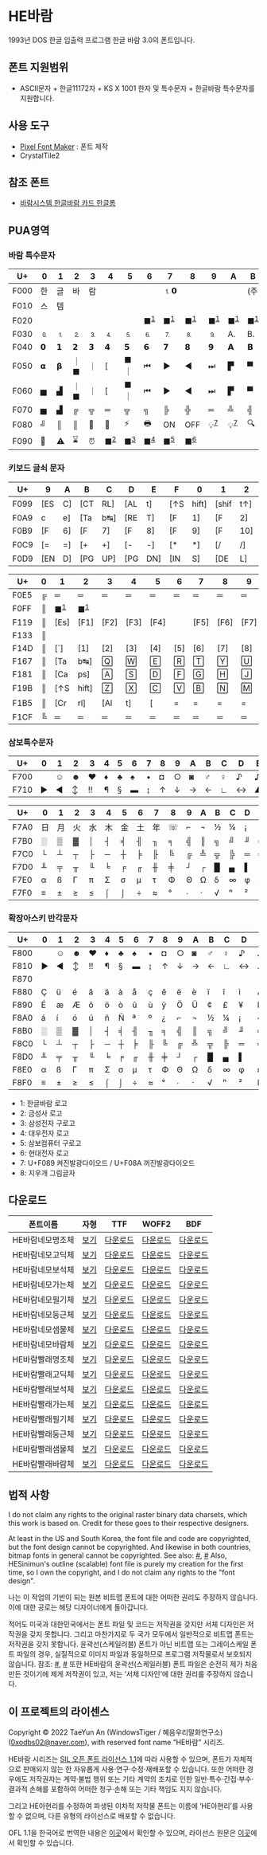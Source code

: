 # HE바람
1993년 DOS 한글 입출력 프로그램 한글 바람 3.0의 폰트입니다.
## 폰트 지원범위
* ASCII문자 + 한글11172자 + KS X 1001 한자 및 특수문자 + 한글바람 특수문자를 지원합니다.

## 사용 도구
* [Pixel Font Maker](https://github.com/wintiger0222/pixel-font-maker) : 폰트 제작
* CrystalTile2

## 참조 폰트
* [바람시스템 한글바람 카드 한글롬](https://github.com/ika-musume/HangulCard_dumps/tree/main/BaramSystem_HangulBaram)

## PUA영역
### 바람 특수문자
| U+   | 0  | 1  | 2   | 3  | 4                            | 5                            | 6                            | 7                            | 8                            | 9                            | A                            | B                            | C                            | D                            | E  | F                            |
|------|----|----|-----|----|------------------------------|------------------------------|------------------------------|------------------------------|------------------------------|------------------------------|------------------------------|------------------------------|------------------------------|------------------------------|----|------------------------------|
| F000 | 한 | 글 | 바  | 람 |                              |                              |                              | ⒈𝟬                           |                              |                              |                              | (주                          | 주)                          | 바                           | 람 | 시                           |
| F010 | 스 | 템 |     |    |                              |                              |                              |                              |                              |                              |                              |                              |                              |                              |    |                              |
| F020 |    |    |     |    |                              |                              | ■<sup>[1](#footnote_1)</sup> | ■<sup>[1](#footnote_1)</sup> | ■<sup>[1](#footnote_1)</sup> | ■<sup>[1](#footnote_1)</sup> | ■<sup>[1](#footnote_1)</sup> | ■<sup>[1](#footnote_1)</sup> | ■<sup>[1](#footnote_1)</sup> | ■<sup>[1](#footnote_1)</sup> | 𝙑  | 𝗩                            |
| F030 | 🄀  | ⒈  | ⒉   | ⒊  | ⒋                            | ⒌                            | ⒍                            | ⒎                            | ⒏                            | ⒐                            | A.                           | B.                           | C.                           | D.                           | E. | F.                           |
| F040 | 𝟬  | 𝟭  | 𝟮   | 𝟯  | 𝟰                            | 𝟱                            | 𝟲                            | 𝟳                            | 𝟴                            | 𝟵                            | 𝗔                            | 𝗕                            | 𝗖                            | 𝗗                            | 𝗘  | 𝗙                            |
| F050 | 𝝰  | 𝝱  | ｜■ | ｜ | [                            | ■｜                          | ⏮                            | ▶                            | ◀                            | ⏭                            | ▛                            | ▀                            | ▜                            | ▌                            | ▐  | ▙                            |
| F060 | ▅  | ▟  | ｜■ | ｜ | [                            | ■｜                          | ⏮                            | ▶                            | ◀                            | ⏭                            | ▛                            | ▀                            | ▜                            | ▌                            | ▐  | ▙                            |
| F070 | ▅  | ▟  | ╔   | ╦  | ═                            | ╦                            | ╗                            | ╠                            | ╬                            | ═                            | ╩                            | ╣                            | ╚                            | ╩                            | ═  | ╩                            |
| F080 | ╝  | ║  | ║   | 🐁  | 📱                            | ⚡                            | 🖶                            | ON                           | OFF                          | 💡<sup>[7](#footnote_7)</sup> | 💡<sup>[7](#footnote_7)</sup> | 🔍                            | 📧                            | ®                            | ✏  | □<sup>[8](#footnote_8)</sup> |
| F090 | 🛑  | ⚠  | ⌛   | ⏰  | ■<sup>[2](#footnote_2)</sup> | ■<sup>[3](#footnote_3)</sup> | ■<sup>[4](#footnote_4)</sup> | ■<sup>[5](#footnote_5)</sup> | ■<sup>[6](#footnote_6)</sup> |                              |                              |                              |                              |                              |    |                              |

### 키보드 글쇠 문자

| U+   | 9   | A  | B   | C   | D   | E   | F   | 0     | 1     | 2   | 3    | 4   | 5   | 6   | 7   | 8   |
|------|-----|----|-----|-----|-----|-----|-----|-------|-------|-----|------|-----|-----|-----|-----|-----|
| F099 | [ES | C] | [CT | RL] | [AL | t]  | [↑S | hift] | [shif | t↑] | [한/ | 영] | [한 | 자] | [s  | pa  |
| F0A9 | c   | e] | [Ta | b↹] | [RE | T]  | [F  | 1]    | [F    | 2]  | [F   | 3]  | [F  | 4]  | [F  | 5]  |
| F0B9 | [F  | 6] | [F  | 7]  | [F  | 8]  | [F  | 9]    | [F    | 10] | [F   | 11] | [F  | 12] | [`  | `]  |
| F0C9 | [=  | =] | [+  | +]  | [-  | -]  | [*  | *]    | [/    | /]  | [%   | %]  | [＼ | ＼] | [HO | ME] |
| F0D9 | [EN | D] | [PG | UP] | [PG | DN] | [IN | S]    | [DE   | L]  | [Prt | sc] |     |     |     |     |

| U+   | 0 | 1    | 2     | 3    | 4    | 5    | 6   | 7    | 8    | 9    | A    | B   | C    | D     | E     | F     | 10 | 11   | 12   | 13   | 14 | 15   | 16   | 17    | 18   | 19 |
|------|---|------|-------|------|------|------|-----|------|------|------|------|-----|------|-------|-------|-------|----|------|------|------|----|------|------|-------|------|----|
| F0E5 | ╔ | ═    | ═     | ═    | ═    | ═    | ═   | ═    | ═    | ═    | ═    | ═   | ═    | ═     | ═     | ═     | ═  | ═    | ═    | ═    | ═  | ═    | ═    | ═     | ═    | ╗  |
| F0FF | ║ | ■<sup>[1](#footnote_1)</sup>    | ■<sup>[1](#footnote_1)</sup>     |      |      |      |     |      |      |      |      |     |      |       |       |       |    |      |      |      |    |      |      |       |      | ║  |
| F119 | ║ | [Es] | [F1]  | [F2] | [F3] | [F4] |     | [F5] | [F6] | [F7] | [F8] |     | [F9] | [F10] | [F11] | [F12] |    | [Ps] | [Sl] | [Pb] |    | [Num | ICa | psIS | crt] | ║  |
| F133 | ║ |      |       |      |      |      |     |      |      |      |      |     |      |       |       |       |    |      |      |      |    |      |      |       |      | ║  |
| F14D | ║ | [`]  | [1]   | [2]  | [3]  | [4]  | [5] | [6]  | [7]  | [8]  | [9]  | [0] | [-]  | [=]   | [←    | ─]    |    | [In] | [Hm] | [Pu] |    | [Nl] | [/]  | [*]   | [-]  | ║  |
| F167 | ║ | [Ta  | b↹]   | 🅀    | 🅆    | 🄴    | 🅁   | 🅃    | 🅈    | 🅄    | 🄸    | 🄾   | 🄿    | [{]   | [}]   | Π     |    | [De] | [En] | [Pd] |    | [7]  | [8]  | [9]   | [+]  | ║  |
| F181 | ║ | [Ca  | ps]   | 🄰    | 🅂    | 🄳    | 🄵   | 🄶    | 🄷    | 🄹    | 🄺    | 🄻   | [:]  | [']   | [Re   | t]    |    |      |      |      |    | [4]  | [5]  | [6]   | Ц    | ║  |
| F19B | ║ | [↑S  | hift] | 🅉    | 🅇    | 🄲    | 🅅   | 🄱    | 🄽    | 🄼    | [,]  | [.] | [/]  | [＼]  | [shif | t↑]   |    |      | ⍐    |      |    | [1]  | [2]  | [3]   | Π    | ║  |
| F1B5 | ║ | [Cr  | rl]   | [Al  | t]   | [    | =   | =    | =    | =    | =    | ]   | [한/ | 영]   | [한   | 자]   |    | ⍇    | ⍗    | ⍈    |    | [0   | 0]   | [.]   | [↵]  | ║  |
| F1CF | ╚ | ═    | ═     | ═    | ═    | ═    | ═   | ═    | ═    | ═    | ═    | ═   | ═    | ═     | ═     | ═     | ═  | ═    | ═    | ═    | ═  | ═    | ═    | ═     | ═    | ╝  |

### 삼보특수문자

| U+   | 0  | 1  | 2  | 3  | 4  | 5  | 6  | 7  | 8 | 9 | A | B | C | D | E | F |
|------|----|----|----|----|----|----|----|----|---|---|---|---|---|---|---|---|
| F700 |    | ☺  | ☻  | ♥  | ♦  | ♣  | ♠  | •  | ◘  | ○ | ◙ | ♂ | ♀ | ♪ | ♫ | ☼ |
| F710 | ►  | ◄  | ↕  | ‼  | ¶  | §  | ▬  | ↨  | ↑ | ↓ | → | ← | ∟ | ↔ | ▲ | ▼ |

| U+   | 0  | 1  | 2  | 3  | 4  | 5  | 6  | 7  | 8 | 9 | A | B | C | D | E | F |
|------|----|----|----|----|----|----|----|----|---|---|---|---|---|---|---|---|
| F7A0 | 日 | 月 | 火 | 水 | 木 | 金 | 土 | 年 | ☏ | ⌐ | ¬ | ½ | ¼ | ¡ | ~ | ■<sup>[1](#footnote_1)</sup> |
| F7B0 | ░  | ▒  | ▓  | │  | ┤  | ╡  | ╢  | ╖  | ╕ | ╣ | ║ | ╗ | ╝ | ╜ | ╛ | ┐ |
| F7C0 | └  | ┴  | ┬  | ├  | ─  | ┼  | ╞  | ╟  | ╚ | ╔ | ╩ | ╦ | ╠ | ═ | ╬ | ╧ |
| F7D0 | ╨  | ╤  | ╥  | ╙  | ╘  | ╒  | ╓  | ╫  | ╪ | ┘ | ┌ | █ | ▄ | ▌ | ▐ | ▀ |
| F7E0 | α  | ß  | Γ  | π  | Σ  | σ  | µ  | τ  | Φ | Θ | Ω | δ | ∞ | φ | ε | ∩ |
| F7F0 | ≡  | ±  | ≥  | ≤  | ⌠  | ⌡  | ÷  | ≈  | ° | ∙ | · | √ | ⁿ | ² | ■ |   |

### 확장아스키 반각문자

| U+   | 0 | 1 | 2 | 3 | 4 | 5 | 6 | 7 | 8 | 9 | A | B | C | D | E | F |
|------|---|---|---|---|---|---|---|---|---|---|---|---|---|---|---|---|
| F800 |   | ☺ | ☻ | ♥ | ♦ | ♣ | ♠ | • | ◘ | ○ | ◙ | ♂ | ♀ | ♪ | ♫ | ☼ |
| F810 | ► | ◄ | ↕ | ‼ | ¶ | § | ▬ | ↨ | ↑ | ↓ | → | ← | ∟ | ↔ | ▲ | ▼ |
| F870 |   |   |   |   |   |   |   |   |   |   |   |   |   |   |   | ⌂ |
| F880 | Ç | ü | é | â | ä | à | å | ç | ê | ë | è | ï | î | ì | Ä | Å |
| F890 | É | æ | Æ | ô | ö | ò | û | ù | ÿ | Ö | Ü | ¢ | £ | ¥ | ₧ | ƒ |
| F8A0 | á | í | ó | ú | ñ | Ñ | ª | º | ¿ | ⌐ | ¬ | ½ | ¼ | ¡ | « | » |
| F8B0 | ░ | ▒ | ▓ | │ | ┤ | ╡ | ╢ | ╖ | ╕ | ╣ | ║ | ╗ | ╝ | ╜ | ╛ | ┐ |
| F8C0 | └ | ┴ | ┬ | ├ | ─ | ┼ | ╞ | ╟ | ╚ | ╔ | ╩ | ╦ | ╠ | ═ | ╬ | ╧ |
| F8D0 | ╨ | ╤ | ╥ | ╙ | ╘ | ╒ | ╓ | ╫ | ╪ | ┘ | ┌ | █ | ▄ | ▌ | ▐ | ▀ |
| F8E0 | α | ß | Γ | π | Σ | σ | µ | τ | Φ | Θ | Ω | δ | ∞ | φ | ε | ∩ |
| F8F0 | ≡ | ± | ≥ | ≤ | ⌠ | ⌡ | ÷ | ≈ | ° | ∙ | · | √ | ⁿ | ² | ■ |   |


* <a name="footnote_1">1</a>: 한글바람 로고
* <a name="footnote_2">2</a>: 금성사 로고
* <a name="footnote_3">3</a>: 삼성전자 구로고
* <a name="footnote_4">4</a>: 대우전자 로고
* <a name="footnote_5">5</a>: 삼보컴퓨터 구로고
* <a name="footnote_6">6</a>: 현대전자 로고
* <a name="footnote_7">7</a>: U+F089 켜진발광다이오드 / U+F08A 꺼진발광다이오드 
* <a name="footnote_8">8</a>: 지우개 그림글자

## 다운로드 

| 폰트이름 | 자형 | TTF |  WOFF2 |  BDF |
| ------- | ---- | ---- | ---- | ---- |
| HE바람네모명조체 | [보기](https://lsfont.quiple.dev/#https://wintiger0222.github.io/Silhoua_font/HEBaram/HEBaramNemoMyeongjoche.ttf)  | [다운로드](https://wintiger0222.github.io/Silhoua_font/HEBaram/HEBaramNemoMyeongjoche.ttf)   | [다운로드](https://wintiger0222.github.io/Silhoua_font/HEBaram/HEBaramNemoMyeongjoche.woff2)    | [다운로드](https://wintiger0222.github.io/Silhoua_font/HEBaram/HEBaramNemoMyeongjoche.bdf)    |
| HE바람네모고딕체 | [보기](https://lsfont.quiple.dev/#https://wintiger0222.github.io/Silhoua_font/HEBaram/HEBaramNemoGodikche.ttf)     | [다운로드](https://wintiger0222.github.io/Silhoua_font/HEBaram/HEBaramNemoGodikche.ttf)      | [다운로드](https://wintiger0222.github.io/Silhoua_font/HEBaram/HEBaramNemoGodikche.woff2)       | [다운로드](https://wintiger0222.github.io/Silhoua_font/HEBaram/HEBaramNemoGodikche.bdf)       |
| HE바람네모보석체 | [보기](https://lsfont.quiple.dev/#https://wintiger0222.github.io/Silhoua_font/HEBaram/HEBaramNemoBoseokche.ttf)    | [다운로드](https://wintiger0222.github.io/Silhoua_font/HEBaram/HEBaramNemoBoseokche.ttf)     | [다운로드](https://wintiger0222.github.io/Silhoua_font/HEBaram/HEBaramNemoBoseokche.woff2)      | [다운로드](https://wintiger0222.github.io/Silhoua_font/HEBaram/HEBaramNemoBoseokche.bdf)      |
| HE바람네모가는체 | [보기](https://lsfont.quiple.dev/#https://wintiger0222.github.io/Silhoua_font/HEBaram/HEBaramNemoSaemmulche.ttf)   | [다운로드](https://wintiger0222.github.io/Silhoua_font/HEBaram/HEBaramNemoSaemmulche.ttf)    | [다운로드](https://wintiger0222.github.io/Silhoua_font/HEBaram/HEBaramNemoSaemmulche.woff2)     | [다운로드](https://wintiger0222.github.io/Silhoua_font/HEBaram/HEBaramNemoSaemmulche.bdf)     |
| HE바람네모필기체 | [보기](https://lsfont.quiple.dev/#https://wintiger0222.github.io/Silhoua_font/HEBaram/HEBaramNemoPilgiche.ttf)     | [다운로드](https://wintiger0222.github.io/Silhoua_font/HEBaram/HEBaramNemoPilgiche.ttf)      | [다운로드](https://wintiger0222.github.io/Silhoua_font/HEBaram/HEBaramNemoPilgiche.woff2)       | [다운로드](https://wintiger0222.github.io/Silhoua_font/HEBaram/HEBaramNemoPilgiche.bdf)       |
| HE바람네모둥근체 | [보기](https://lsfont.quiple.dev/#https://wintiger0222.github.io/Silhoua_font/HEBaram/HEBaramNemoDunggeunche.ttf)  | [다운로드](https://wintiger0222.github.io/Silhoua_font/HEBaram/HEBaramNemoDunggeunche.ttf)   | [다운로드](https://wintiger0222.github.io/Silhoua_font/HEBaram/HEBaramNemoDunggeunche.woff2)    | [다운로드](https://wintiger0222.github.io/Silhoua_font/HEBaram/HEBaramNemoDunggeunche.bdf)    |
| HE바람네모샘물체 | [보기](https://lsfont.quiple.dev/#https://wintiger0222.github.io/Silhoua_font/HEBaram/HEBaramPpallaeSaemmulche.ttf)| [다운로드](https://wintiger0222.github.io/Silhoua_font/HEBaram/HEBaramPpallaeSaemmulche.ttf) | [다운로드](https://wintiger0222.github.io/Silhoua_font/HEBaram/HEBaramPpallaeSaemmulche.woff2)  | [다운로드](https://wintiger0222.github.io/Silhoua_font/HEBaram/HEBaramPpallaeSaemmulche.bdf)  |
| HE바람네모바람체 | [보기](https://lsfont.quiple.dev/#https://wintiger0222.github.io/Silhoua_font/HEBaram/HEBaramNemoBaramche.ttf)     | [다운로드](https://wintiger0222.github.io/Silhoua_font/HEBaram/HEBaramNemoBaramche.ttf)      | [다운로드](https://wintiger0222.github.io/Silhoua_font/HEBaram/HEBaramNemoBaramche.woff2)       | [다운로드](https://wintiger0222.github.io/Silhoua_font/HEBaram/HEBaramNemoBaramche.bdf)       |
| HE바람빨래명조체 | [보기](https://lsfont.quiple.dev/#https://wintiger0222.github.io/Silhoua_font/HEBaram/HEBaramPpallaeMyeongjoche.ttf)  | [다운로드](https://wintiger0222.github.io/Silhoua_font/HEBaram/HEBaramPpallaeMyeongjoche.ttf)   | [다운로드](https://wintiger0222.github.io/Silhoua_font/HEBaram/HEBaramPpallaeMyeongjoche.woff2)    | [다운로드](https://wintiger0222.github.io/Silhoua_font/HEBaram/HEBaramPpallaeMyeongjoche.bdf)    |
| HE바람빨래고딕체 | [보기](https://lsfont.quiple.dev/#https://wintiger0222.github.io/Silhoua_font/HEBaram/HEBaramPpallaeGodikche.ttf)     | [다운로드](https://wintiger0222.github.io/Silhoua_font/HEBaram/HEBaramPpallaeGodikche.ttf)      | [다운로드](https://wintiger0222.github.io/Silhoua_font/HEBaram/HEBaramPpallaeGodikche.woff2)       | [다운로드](https://wintiger0222.github.io/Silhoua_font/HEBaram/HEBaramPpallaeGodikche.bdf)       |
| HE바람빨래보석체 | [보기](https://lsfont.quiple.dev/#https://wintiger0222.github.io/Silhoua_font/HEBaram/HEBaramPpallaeBoseokche.ttf)    | [다운로드](https://wintiger0222.github.io/Silhoua_font/HEBaram/HEBaramPpallaeBoseokche.ttf)     | [다운로드](https://wintiger0222.github.io/Silhoua_font/HEBaram/HEBaramPpallaeBoseokche.woff2)      | [다운로드](https://wintiger0222.github.io/Silhoua_font/HEBaram/HEBaramPpallaeBoseokche.bdf)      |
| HE바람빨래가는체 | [보기](https://lsfont.quiple.dev/#https://wintiger0222.github.io/Silhoua_font/HEBaram/HEBaramPpallaeSaemmulche.ttf)   | [다운로드](https://wintiger0222.github.io/Silhoua_font/HEBaram/HEBaramPpallaeSaemmulche.ttf)    | [다운로드](https://wintiger0222.github.io/Silhoua_font/HEBaram/HEBaramPpallaeSaemmulche.woff2)     | [다운로드](https://wintiger0222.github.io/Silhoua_font/HEBaram/HEBaramPpallaeSaemmulche.bdf)     |
| HE바람빨래필기체 | [보기](https://lsfont.quiple.dev/#https://wintiger0222.github.io/Silhoua_font/HEBaram/HEBaramPpallaePilgiche.ttf)     | [다운로드](https://wintiger0222.github.io/Silhoua_font/HEBaram/HEBaramPpallaePilgiche.ttf)      | [다운로드](https://wintiger0222.github.io/Silhoua_font/HEBaram/HEBaramPpallaePilgiche.woff2)       | [다운로드](https://wintiger0222.github.io/Silhoua_font/HEBaram/HEBaramPpallaePilgiche.bdf)       |
| HE바람빨래둥근체 | [보기](https://lsfont.quiple.dev/#https://wintiger0222.github.io/Silhoua_font/HEBaram/HEBaramPpallaeDunggeunche.ttf)  | [다운로드](https://wintiger0222.github.io/Silhoua_font/HEBaram/HEBaramPpallaeDunggeunche.ttf)   | [다운로드](https://wintiger0222.github.io/Silhoua_font/HEBaram/HEBaramPpallaeDunggeunche.woff2)    | [다운로드](https://wintiger0222.github.io/Silhoua_font/HEBaram/HEBaramPpallaeDunggeunche.bdf)    |
| HE바람빨래샘물체 | [보기](https://lsfont.quiple.dev/#https://wintiger0222.github.io/Silhoua_font/HEBaram/HEBaramPpallaeSaemmulche.ttf)| [다운로드](https://wintiger0222.github.io/Silhoua_font/HEBaram/HEBaramPpallaeSaemmulche.ttf) | [다운로드](https://wintiger0222.github.io/Silhoua_font/HEBaram/HEBaramPpallaeSaemmulche.woff2)  | [다운로드](https://wintiger0222.github.io/Silhoua_font/HEBaram/HEBaramPpallaeSaemmulche.bdf)  |
| HE바람빨래바람체 | [보기](https://lsfont.quiple.dev/#https://wintiger0222.github.io/Silhoua_font/HEBaram/HEBaramPpallaeBaramche.ttf)     | [다운로드](https://wintiger0222.github.io/Silhoua_font/HEBaram/HEBaramPpallaeBaramche.ttf)      | [다운로드](https://wintiger0222.github.io/Silhoua_font/HEBaram/HEBaramPpallaeBaramche.woff2)       | [다운로드](https://wintiger0222.github.io/Silhoua_font/HEBaram/HEBaramPpallaeBaramche.bdf)       |

## 법적 사항
I do not claim any rights to the original raster binary data charsets, which this work is based on. Credit for these goes to their respective designers.

At least in the US and South Korea, the font file and code are copyrighted, but the font design cannot be copyrighted. And likewise in both countries, bitmap fonts in general cannot be copyrighted. See also: [#](https://int10h.org/oldschool-pc-fonts/readme/#legal_stuff), [#](http://kasanlaw.com/bbs/board.php?bo_table=sub04_2&wr_id=226) Also, HESinimun's outline (scalable) font file is purely my creation for the first time, so I own the copyright, and I do not claim any rights to the "font design".

나는 이 작업의 기반이 되는 원본 비트맵 폰트에 대한 어떠한 권리도 주장하지 않습니다. 이에 대한 공로는 해당 디자이너에게 돌아갑니다.

적어도 미국과 대한민국에서는 폰트 파일 및 코드는 저작권을 갖지만 서체 디자인은 저작권을 갖지 못합니다. 그리고 마찬가지로 두 국가 모두에서 일반적으로 비트맵 폰트는 저작권을 갖지 못합니다. 윤곽선(스케일러블) 폰트가 아닌 비트맵 또는 그레이스케일 폰트 파일의 경우, 실질적으로 이미지 파일과 동일하므로 프로그램 저작물로서 보호되지 않습니다. 참조: [#](https://int10h.org/oldschool-pc-fonts/readme/#legal_stuff), [#](http://kasanlaw.com/bbs/board.php?bo_table=sub04_2&wr_id=226) 또한 HE바람의 윤곽선(스케일러블) 폰트 파일은 순전히 제가 처음 만든 것이기에 제게 저작권이 있고, 저는 ‘서체 디자인’에 대한 권리를 주장하지 않습니다.

## 이 프로젝트의 라이센스
Copyright © 2022 TaeYun An (WindowsTiger / 혜음우리말화연구소) (0xodbs02@naver.com), with reserved font name “HE바람” 시리즈.

HE바람 시리즈는 [SIL 오픈 폰트 라이선스 1.1](https://scripts.sil.org/cms/scripts/page.php?site_id=nrsi&id=OFL)에 따라 사용할 수 있으며, 폰트가 자체적으로 판매되지 않는 한 자유롭게 사용·연구·수정·재배포할 수 있습니다. 또한 어떠한 경우에도 저작권자는 계약·불법 행위 또는 기타 계약의 조치로 인한 일반·특수·간접·부수·결과적 손해를 포함하여 어떠한 청구·손해 또는 기타 책임도 지지 않습니다.

그리고 HE아현리를 수정하여 파생된 이차적 저작물 폰트는 이름에 ‘HE아현리’를 사용할 수 없으며, 다른 유형의 라이선스로 배포할 수 없습니다.

OFL 1.1을 한국어로 번역한 내용은 [이곳](LICENSE_ko.md)에서 확인할 수 있으며, 라이선스 원문은 [이곳](LICENSE.md)에서 확인할 수 있습니다.